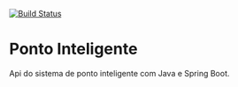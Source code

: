 [![Build Status](https://travis-ci.org/luisinho/ponto-inteligente-api.svg?branch=master)](https://travis-ci.org/luisinho/ponto-inteligente-api)
# Ponto Inteligente
Api do sistema de ponto inteligente com Java e Spring Boot.
